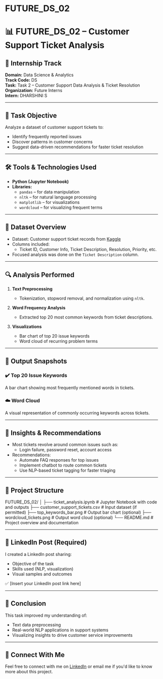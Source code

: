 # FUTURE_DS_02
# 📊 FUTURE_DS_02 – Customer Support Ticket Analysis

## 📌 Internship Track
**Domain:** Data Science & Analytics  
**Track Code:** DS  
**Task:** Task 2 – Customer Support Data Analysis & Ticket Resolution  
**Organization:** Future Interns  
**Intern:** DHARSHINI S

---

## 📄 Task Objective

Analyze a dataset of customer support tickets to:

- Identify frequently reported issues
- Discover patterns in customer concerns
- Suggest data-driven recommendations for faster ticket resolution

---

## 🛠️ Tools & Technologies Used

- **Python (Jupyter Notebook)**
- **Libraries:**
  - `pandas` – for data manipulation
  - `nltk` – for natural language processing
  - `matplotlib` – for visualizations
  - `wordcloud` – for visualizing frequent terms

---

## 📁 Dataset Overview

- Dataset: Customer support ticket records from [Kaggle](https://www.kaggle.com/datasets/suraj520/customer-support-ticket-dataset)
- Columns included:
  - Ticket ID, Customer Info, Ticket Description, Resolution, Priority, etc.
- Focused analysis was done on the `Ticket Description` column.

---

## 🔍 Analysis Performed

1. **Text Preprocessing**
   - Tokenization, stopword removal, and normalization using `nltk`.

2. **Word Frequency Analysis**
   - Extracted top 20 most common keywords from ticket descriptions.

3. **Visualizations**
   - Bar chart of top 20 issue keywords
   - Word cloud of recurring problem terms

---

## 📸 Output Snapshots

### ✔️ Top 20 Issue Keywords
A bar chart showing most frequently mentioned words in tickets.

### ☁️ Word Cloud
A visual representation of commonly occurring keywords across tickets.

---

## 🧠 Insights & Recommendations

- Most tickets revolve around common issues such as:
  - Login failure, password reset, account access
- Recommendations:
  - Automate FAQ responses for top issues
  - Implement chatbot to route common tickets
  - Use NLP-based ticket tagging for faster triaging

---

## 📂 Project Structure

FUTURE_DS_02/
│
├── ticket_analysis.ipynb # Jupyter Notebook with code and outputs
├── customer_support_tickets.csv # Input dataset (if permitted)
├── top_keywords_bar.png # Output bar chart (optional)
├── wordcloud_tickets.png # Output word cloud (optional)
└── README.md # Project overview and documentation


---

## 📢 LinkedIn Post (Required)

I created a LinkedIn post sharing:
- Objective of the task
- Skills used (NLP, visualization)
- Visual samples and outcomes

✅ [Insert your LinkedIn post link here]

---

## 🏁 Conclusion

This task improved my understanding of:
- Text data preprocessing
- Real-world NLP applications in support systems
- Visualizing insights to drive customer service improvements

---

## 📧 Connect With Me

Feel free to connect with me on [LinkedIn](https://www.linkedin.com/in/dharshini-s-2b8778291?utm_source=share&utm_campaign=share_via&utm_content=profile&utm_medium=android_app) or email me if you'd like to know more about this project.

